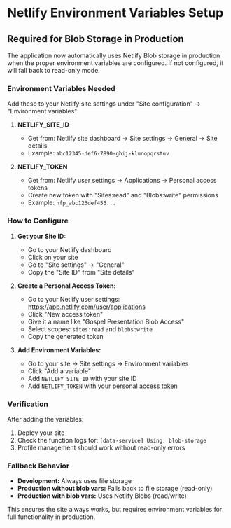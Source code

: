 # Netlify Environment Variables Setup

## Required for Blob Storage in Production

The application now automatically uses Netlify Blob storage in production when the proper environment variables are configured. If not configured, it will fall back to read-only mode.

### Environment Variables Needed

Add these to your Netlify site settings under "Site configuration" → "Environment variables":

1. **NETLIFY_SITE_ID**
   - Get from: Netlify site dashboard → Site settings → General → Site details
   - Example: `abc12345-def6-7890-ghij-klmnopqrstuv`

2. **NETLIFY_TOKEN**
   - Get from: Netlify user settings → Applications → Personal access tokens
   - Create new token with "Sites:read" and "Blobs:write" permissions
   - Example: `nfp_abc123def456...`

### How to Configure

1. **Get your Site ID:**
   - Go to your Netlify dashboard
   - Click on your site
   - Go to "Site settings" → "General"
   - Copy the "Site ID" from "Site details"

2. **Create a Personal Access Token:**
   - Go to your Netlify user settings: https://app.netlify.com/user/applications
   - Click "New access token"
   - Give it a name like "Gospel Presentation Blob Access"
   - Select scopes: `sites:read` and `blobs:write`
   - Copy the generated token

3. **Add Environment Variables:**
   - Go to your site → Site settings → Environment variables
   - Click "Add a variable"
   - Add `NETLIFY_SITE_ID` with your site ID
   - Add `NETLIFY_TOKEN` with your personal access token

### Verification

After adding the variables:
1. Deploy your site
2. Check the function logs for: `[data-service] Using: blob-storage`
3. Profile management should work without read-only errors

### Fallback Behavior

- **Development:** Always uses file storage
- **Production without blob vars:** Falls back to file storage (read-only)
- **Production with blob vars:** Uses Netlify Blobs (read/write)

This ensures the site always works, but requires environment variables for full functionality in production.